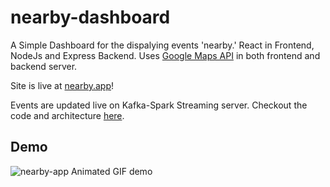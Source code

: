 # nearby-dashboard
A Simple Dashboard for the dispalying events 'nearby.' React in Frontend, NodeJs and Express Backend. Uses [Google Maps API](https://developers.google.com/maps) in both frontend and backend server. 

Site is live at [nearby.app](https://nearbyapp.netlify.app)!

Events are updated live on Kafka-Spark Streaming server. Checkout the code and architecture [here](https://github.com/saivk7/kafka-spark-project).


## Demo 

![nearby-app Animated GIF demo](./demo.gif)